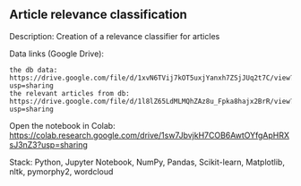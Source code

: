 ## Article relevance classification
Description:
Creation of a relevance classifier for articles

Data links (Google Drive):

	the db data: https://drive.google.com/file/d/1xvN6TVij7kOT5uxjYanxh7ZSjJUq2t7C/view?usp=sharing
	the relevant articles from db: https://drive.google.com/file/d/1l8lZ65LdMLMQhZAz8u_Fpka8hajx2BrR/view?usp=sharing

Open the notebook in Colab: https://colab.research.google.com/drive/1sw7JbvjkH7COB6AwtOYfgApHRXsJ3nZ3?usp=sharing

Stack: Python, Jupyter Notebook, NumPy, Pandas, Scikit-learn, Matplotlib, nltk, pymorphy2, wordcloud